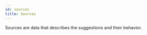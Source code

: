 ```yaml
---
id: sources
title: Sources
---
```


Sources are data that describes the suggestions and their behavior.
